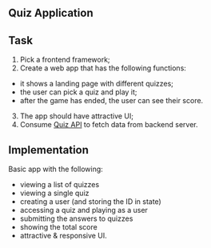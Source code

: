 ## Quiz Application

## Task

1. Pick a frontend framework;
2. Create a web app that has the following functions:
- it shows a landing page with different quizzes;
- the user can pick a quiz and play it;
- after the game has ended, the user can see their score.

3. The app should have attractive UI;
4. Consume [Quiz API](https://pure-caverns-82881.herokuapp.com) to fetch data from backend server.


## Implementation
Basic app with the following:
- viewing a list of quizzes
- viewing a single quiz
- creating a user (and storing the ID in state)
- accessing a quiz and playing as a user
- submitting the answers to quizzes
- showing the total score
- attractive & responsive UI.
